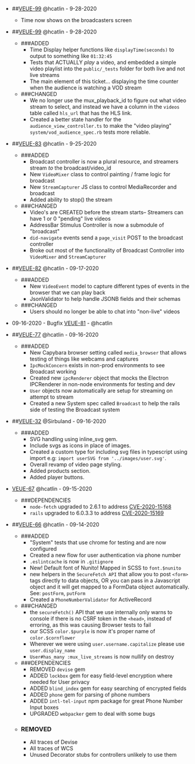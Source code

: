 - ##[VEUE-99](https://app.clickup.com/t/8444384/VEUE-97)
  @hcatlin - 9-28-2020
  - Time now shows on the broadcasters screen


- ##[VEUE-99](https://app.clickup.com/t/8444384/VEUE-99)
  @hcatlin - 9-28-2020

  - ###ADDED
    - Time Display helper functions like `displayTime(seconds)` to output to something like `01:32:45`
    - Tests that ACTUALLY _play_ a video, and embedded a simple video playlist into the `public/_tests` folder
      for both live and not live streams
    - The main element of this ticket... displaying the time counter when the audience is watching a VOD stream
  - ###CHANGED
    - We no longer use the mux_playback_id to figure out what video stream to select, and instead we have a
      column in the `videos` table called `hls_url` that has the HLS link.
    - Created a better state handler for the `audience_view_controller.ts` to make the "video playing"
      `system/vod_audience_spec.rb` tests more reliable.

- ##[VEUE-83](https://app.clickup.com/t/8444384/VEUE-83)
  @hcatlin - 9-25-2020

  - ###ADDED
    - Broadcast controller is now a plural resource, and streamers stream _to_ the broadcast/video_id
    - New `VideoMixer` class to control painting / frame logic for broadcast
    - New `StreamCapturer` JS class to control MediaRecorder and broadcast
    - Added ability to stop() the stream
  - ###CHANGED
    - Video's are CREATED before the stream starts– Streamers can have 1 or 0 "pending" live videos
    - AddressBar Stimulus Controller is now a submodule of "broadcast"
    - `did-navigate` events send a `page_visit` POST to the broadcast controller
    - Broke out most of the functionality of Broadcast Controller into `VideoMixer` and `StreamCapturer`

- ##[VEUE-82](https://app.clickup.com/t/8444384/VEUE-82)
  @hcatlin - 09-17-2020

  - ###ADDED
    - New `VideoEvent` model to capture different types of events in the browser that we can play back
    - JsonValidator to help handle JSONB fields and their schemas
  - ###CHANGED
    - Users should no longer be able to chat into "non-live" videos

- 09-16-2020 - Bugfix [VEUE-81](https://app.clickup.com/t/8444384/VEUE-81) - @hcatlin

- ##[VEUE-77](https://app.clickup.com/t/8444384/VEUE-77)
  @hcatlin - 09-16-2020

  - ###ADDED
    - New Capybara browser setting called `media_browser` that allows testing of things like webcams and captures
    - `IpcMockConcern` exists in non-prod environments to see Broadcast working
    - Created new `ipcRenderer` object that mocks the Electron IPCRenderer in non-node environments for testing and dev
    - `User` objects now automatically are setup for streaming on attempt to stream
    - Created a new System spec called `Broadcast` to help the rails side of testing the Broadcast system

- ##[VEUE-32](https://app.clickup.com/t/8444384/VEUE-32)
  @Sirbuland - 09-16-2020
  - ###ADDED
    - SVG handling using inline_svg gem.
    - Include svgs as icons in place of images.
    - Created a custom type for including svg files in typescript using import e.g: `import userSVG from '../images/user.svg'`.
    - Overall revamp of video page styling.
    - Added products section.
    - Added player buttons.

* [VEUE-67](https://app.clickup.com/t/8444384/VEUE-67)
  @hcatlin - 09-15-2020

  - ###DEPENDENCIES
    - `node-fetch` upgraded to 2.6.1 to address [CVE-2020-15168](https://github.com/advisories/GHSA-w7rc-rwvf-8q5r)
    - `rails` upgraded to 6.0.3.3 to address [ CVE-2020-15169](https://github.com/advisories/GHSA-cfjv-5498-mph5)

* ##[VEUE-66](https://app.clickup.com/t/8444384/VEUE-66)
  @hcatlin - 09-14-2020
  - ###ADDED
    - "System" tests that use chrome for testing and are now configured
    - Created a new flow for user authentication via phone number
    - `.eslintcache` is now in `.gitignore`
    - New! Default font of Nunito! Mapped in SCSS to `font.$nunito`
    - new helpers in the `SecureFetch API` that allow you to post `<form>` tags directly to data objects, OR you can pass in a Javascript object and it will get mapped to a FormData object automatically. See: `postForm`, `putForm`
    - Created a `PhoneNumberValidator` for ActiveRecord
  - ###CHANGED
    - the `secureFetch()` API that we use internally only warns to console if there is no CSRF token in the `<head>`, instead of erroring, as this was causing Browser tests to fail
    - our SCSS `color.$purple` is now it's proper name of `color.$cornflower`
    - Wherever we were using `user.username.capitalize` please use `user.display_name`
    - `User#has_many :mux_live_streams` is now nullify on destroy
  - ###DEPENDENCIES
    - REMOVED `devise` gem
    - ADDED `lockbox` gem for easy field-level encryption where needed for User privacy
    - ADDED `blind_index` gem for easy searching of encrypted fields
    - ADDED `phone` gem for parsing of phone numbers
    - ADDED `intl-tel-input` npm package for great Phone Number Input boxes
    - UPGRADED `webpacker` gem to deal with some bugs
  - ### REMOVED
    - All traces of Devise
    - All traces of WCS
    - Unused Decorator stubs for controllers unlikely to use them

